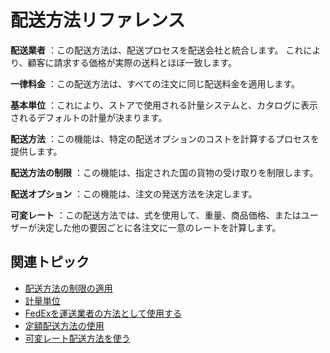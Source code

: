 # 配送方法リファレンス

**配送業者** ：この配送方法は、配送プロセスを配送会社と統合します。 これにより、顧客に請求する価格が実際の送料とほぼ一致します。

**一律料金** ：この配送方法は、すべての注文に同じ配送料金を適用します。

**基本単位** ：これにより、ストアで使用される計量システムと、カタログに表示されるデフォルトの計量が決まります。

**配送方法** ：この機能は、特定の配送オプションのコストを計算するプロセスを提供します。

**配送方法の制限** ：この機能は、指定された国の貨物の受け取りを制限します。

**配送オプション** ：この機能は、注文の発送方法を決定します。

**可変レート** ：この配送方法では、式を使用して、重量、商品価格、またはユーザーが決定した他の要因ごとに各注文に一意のレートを計算します。

## 関連トピック

* [配送方法の制限の適用](./applying-shipping-method-restrictions.md)
* [計量単位](./measurement-units.md)
* [FedExを運送業者の方法として使用する](./using-the-fedex-shipping-method.md)
* [定額配送方法の使用](./using-the-flat-rate-shipping-method.md)
* [可変レート配送方法を使う](./using-the-variable-rate-shipping-method.md)
  